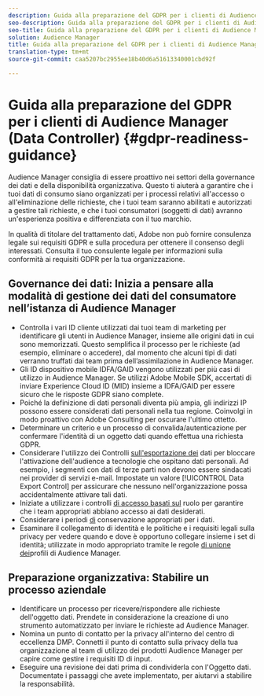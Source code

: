 ```yaml
---
description: Guida alla preparazione del GDPR per i clienti di Audience Manager
seo-description: Guida alla preparazione del GDPR per i clienti di Audience Manager
seo-title: Guida alla preparazione del GDPR per i clienti di Audience Manager
solution: Audience Manager
title: Guida alla preparazione del GDPR per i clienti di Audience Manager
translation-type: tm+mt
source-git-commit: caa5207bc2955ee18b40d6a51613340001cbd92f

---
```



# Guida alla preparazione del GDPR per i clienti di Audience Manager (Data Controller) {#gdpr-readiness-guidance}

Audience Manager consiglia di essere proattivo nei settori della governance dei dati e della disponibilità organizzativa. Questo ti aiuterà a garantire che i tuoi dati di consumo siano organizzati per i processi relativi all'accesso o all'eliminazione delle richieste, che i tuoi team saranno abilitati e autorizzati a gestire tali richieste, e che i tuoi consumatori (soggetti di dati) avranno un'esperienza positiva e differenziata con il tuo marchio.

In qualità di titolare del trattamento dati, Adobe non può fornire consulenza legale sui requisiti GDPR e sulla procedura per ottenere il consenso degli interessati. Consulta il tuo consulente legale per informazioni sulla conformità ai requisiti GDPR per la tua organizzazione.

## Governance dei dati: Inizia a pensare alla modalità di gestione dei dati del consumatore nell’istanza di Audience Manager

* Controlla i vari ID cliente utilizzati dai tuoi team di marketing per identificare gli utenti in Audience Manager, insieme alle origini dati in cui sono memorizzati. Questo semplifica il processo per le richieste (ad esempio, eliminare o accedere), dal momento che alcuni tipi di dati verranno truffati dai team prima dell’assimilazione in Audience Manager.
* Gli ID dispositivo mobile IDFA/GAID vengono utilizzati per più casi di utilizzo in Audience Manager. Se utilizzi Adobe Mobile SDK, accertati di inviare Experience Cloud ID (MID) insieme a IDFA/GAID per essere sicuro che le risposte GDPR siano complete.
* Poiché la definizione di dati personali diventa più ampia, gli indirizzi IP possono essere considerati dati personali nella tua regione. Coinvolgi in modo proattivo con Adobe Consulting per oscurare l'ultimo ottetto.
* Determinare un criterio e un processo di convalida/autenticazione per confermare l'identità di un oggetto dati quando effettua una richiesta GDPR.
* Considerare l'utilizzo dei Controlli [sull'esportazione dei](../../features/data-export-controls.md) dati per bloccare l'attivazione dell'audience a tecnologie che ospitano dati personali. Ad esempio, i segmenti con dati di terze parti non devono essere sindacati nei provider di servizi e-mail. Impostate un valore [!UICONTROL Data Export Control] per assicurare che nessuno nell'organizzazione possa accidentalmente attivare tali dati.
* Iniziate a utilizzare i controlli [di accesso basati sul](../../features/administration/administration-overview.md) ruolo per garantire che i team appropriati abbiano accesso ai dati desiderati.
* Considerare i periodi [di](../../faq/faq-privacy.md#data-retention-faq) conservazione appropriati per i dati.
* Esaminare il collegamento di identità e le politiche e i requisiti legali sulla privacy per vedere quando e dove è opportuno collegare insieme i set di identità; utilizzate in modo appropriato tramite le regole [di unione dei](../../features/profile-merge-rules/merge-rules-overview.md)profili di Audience Manager.

## Preparazione organizzativa: Stabilire un processo aziendale

* Identificare un processo per ricevere/rispondere alle richieste dell'oggetto dati. Prendete in considerazione la creazione di uno strumento automatizzato per inviare le richieste ad Audience Manager.
* Nomina un punto di contatto per la privacy all'interno del centro di eccellenza DMP. Connetti il punto di contatto sulla privacy della tua organizzazione al team di utilizzo dei prodotti Audience Manager per capire come gestire i requisiti ID di input.
* Eseguire una revisione dei dati prima di condividerla con l'Oggetto dati. Documentate i passaggi che avete implementato, per aiutarvi a stabilire la responsabilità.

